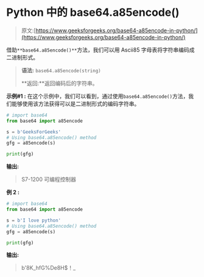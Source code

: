 # Python 中的 base64.a85encode()

> 原文:[https://www.geeksforgeeks.org/base64-a85encode-in-python/](https://www.geeksforgeeks.org/base64-a85encode-in-python/)

借助`**base64.a85encode()**`方法，我们可以用 Ascii85 字母表将字符串编码成二进制形式。

> **语法:** `base64.a85encode(string)`
> 
> **返回:**返回编码后的字符串。

**示例#1 :**
在这个示例中，我们可以看到，通过使用`base64.a85encode()`方法，我们能够使用该方法获得可以是二进制形式的编码字符串。

```py
# import base64
from base64 import a85encode

s = b'GeeksForGeeks'
# Using base64.a85encode() method
gfg = a85encode(s)

print(gfg)
```

**输出:**

> S7-1200 可编程控制器

**例 2 :**

```py
# import base64
from base64 import a85encode

s = b'I love python'
# Using base64.a85encode() method
gfg = a85encode(s)

print(gfg)
```

**输出:**

> b'8K_hfG%De8H$！_
